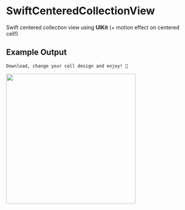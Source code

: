 # SwiftCenteredCollectionView
Swift centered collection view using **UIKit** (+ motion effect on centered cell!)


## Example Output

<code>Download, change your cell design and enjoy! 🚀</code>

<img src="./sample_pokemon.gif" width="350"></img>

